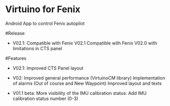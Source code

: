 # Virtuino for Fenix
 Android App to control Fenix autopilot

#Release
- V02.1: 
Compatible with Fenix V02.1
Compatible with Fenix V02.0 with limitations in CTS panel

#Features
- V02.1:
Improved CTS Panel layout

- V02: 
Improved general performance (VirtuinoCM library)
Implementation of alarms (Out of course and New Waypoint)
Improved layout and texts

- V01.1 beta: More visibility of the IMU calibration status: Add IMU calibration status number (0-3)
